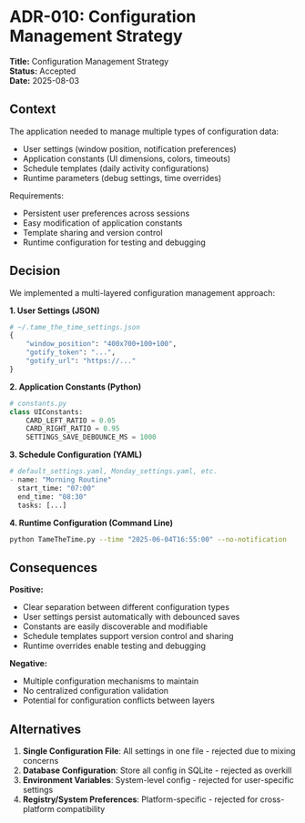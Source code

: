 # ADR-010: Configuration Management Strategy

**Title:** Configuration Management Strategy  
**Status:** Accepted  
**Date:** 2025-08-03  

## Context

The application needed to manage multiple types of configuration data:

- User settings (window position, notification preferences)
- Application constants (UI dimensions, colors, timeouts)
- Schedule templates (daily activity configurations)
- Runtime parameters (debug settings, time overrides)

Requirements:
- Persistent user preferences across sessions
- Easy modification of application constants
- Template sharing and version control
- Runtime configuration for testing and debugging

## Decision

We implemented a multi-layered configuration management approach:

**1. User Settings (JSON)**
```python
# ~/.tame_the_time_settings.json
{
    "window_position": "400x700+100+100",
    "gotify_token": "...",
    "gotify_url": "https://..."
}
```

**2. Application Constants (Python)**
```python
# constants.py
class UIConstants:
    CARD_LEFT_RATIO = 0.05
    CARD_RIGHT_RATIO = 0.95
    SETTINGS_SAVE_DEBOUNCE_MS = 1000
```

**3. Schedule Configuration (YAML)**
```python
# default_settings.yaml, Monday_settings.yaml, etc.
- name: "Morning Routine"
  start_time: "07:00"
  end_time: "08:30"
  tasks: [...]
```

**4. Runtime Configuration (Command Line)**
```bash
python TameTheTime.py --time "2025-06-04T16:55:00" --no-notification
```

## Consequences

**Positive:**
- Clear separation between different configuration types
- User settings persist automatically with debounced saves
- Constants are easily discoverable and modifiable
- Schedule templates support version control and sharing
- Runtime overrides enable testing and debugging

**Negative:**
- Multiple configuration mechanisms to maintain
- No centralized configuration validation
- Potential for configuration conflicts between layers

## Alternatives

1. **Single Configuration File**: All settings in one file - rejected due to mixing concerns
2. **Database Configuration**: Store all config in SQLite - rejected as overkill
3. **Environment Variables**: System-level config - rejected for user-specific settings
4. **Registry/System Preferences**: Platform-specific - rejected for cross-platform compatibility

